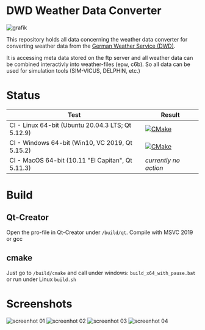 # DWD Weather Data Converter

![grafik](https://github.com/hirseboy/DWD-Weather-Data-Converter/assets/58851829/453ab876-abd7-498d-934b-c952ebbf1b61)

This repository holds all data concerning the weather data converter for converting weather data from the [German Weather Service (DWD)](https://www.dwd.de/DE/Home/home_node.html).

It is accessing meta data stored on the ftp server and all weather data can be combined interactivly into weather-files (epw, c6b). So all data can be used for simulation tools (SIM-VICUS, DELPHIN, etc.)

# Status

| Test | Result|
|-----|-----|
| CI - Linux 64-bit (Ubuntu 20.04.3 LTS; Qt 5.12.9) |  [![CMake](https://github.com/hirseboy/DWD-Weather-Data-Converter/actions/workflows/cmake.yml/badge.svg)](https://github.com/hirseboy/DWD-Weather-Data-Converter/actions/workflows/cmake.yml)   |
| CI - Windows 64-bit (Win10, VC 2019, Qt 5.15.2) | [![CMake](https://github.com/hirseboy/DWD-Weather-Data-Converter/actions/workflows/cmake_windows.yml/badge.svg)](https://github.com/hirseboy/DWD-Weather-Data-Converter/actions/workflows/cmake_windows.yml) |
| CI - MacOS 64-bit (10.11 "El Capitan", Qt 5.11.3) | _currently no action_ |

# Build

## Qt-Creator

Open the pro-file in Qt-Creator under `/build/qt`. Compile with MSVC 2019 or gcc

## cmake

Just go to `/build/cmake` and call under windows: `build_x64_with_pause.bat` or run under Linux `build.sh`

# Screenshots

![screenhot 01](https://github.com/hirseboy/DWD-Weather-Data-Converter/assets/58851829/02995f1f-5593-43d5-940d-3c936ec616b8)
![screenhot 02](https://github.com/hirseboy/DWD-Weather-Data-Converter/assets/58851829/0166dd6a-da86-455b-8d58-2f4be3f6e4f2)
![screenhot 03](https://github.com/hirseboy/DWD-Weather-Data-Converter/assets/58851829/8f5488d2-bf79-47e9-adcc-0a4431e80bcb)
![screenhot 04](https://github.com/hirseboy/DWD-Weather-Data-Converter/assets/58851829/bb62f65e-c4fc-4371-ad8b-78d81e19a5b7)
